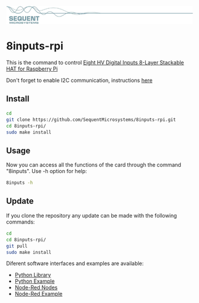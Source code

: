 [![8inputs-rpi](readmeres/sequent.jpg)](https://www.sequentmicrosystems.com)

# 8inputs-rpi


This is the command to control [Eight HV Digital Inputs 8-Layer Stackable HAT for Raspberry Pi](https://sequentmicrosystems.com/products/eight-hv-digital-inputs-for-raspberry-pi)

Don't forget to enable I2C communication, instructions [here](https://www.raspberrypi-spy.co.uk/2014/11/enabling-the-i2c-interface-on-the-raspberry-pi/)


## Install

```bash
cd
git clone https://github.com/SequentMicrosystems/8inputs-rpi.git
cd 8inputs-rpi/
sudo make install
```
## Usage
Now you can access all the functions of the card through the command "8inputs". Use -h option for help:
```bash
8inputs -h
```
## Update
If you clone the repository any update can be made with the following commands:

```bash
cd
cd 8inputs-rpi/  
git pull
sudo make install
```  

Diferent software interfaces and examples are available:
* [Python Library](https://github.com/SequentMicrosystems/8inputs-rpi/tree/main/python)
* [Python Example](https://github.com/SequentMicrosystems/8inputs-rpi/blob/main/python/tests.py)
* [Node-Red Nodes](https://github.com/SequentMicrosystems/8inputs-rpi/tree/main/node-red-contrib-sm-8inputs) 
* [Node-Red Example](https://github.com/SequentMicrosystems/8inputs-rpi/tree/main/node-red-contrib-sm-8inputs/example)
